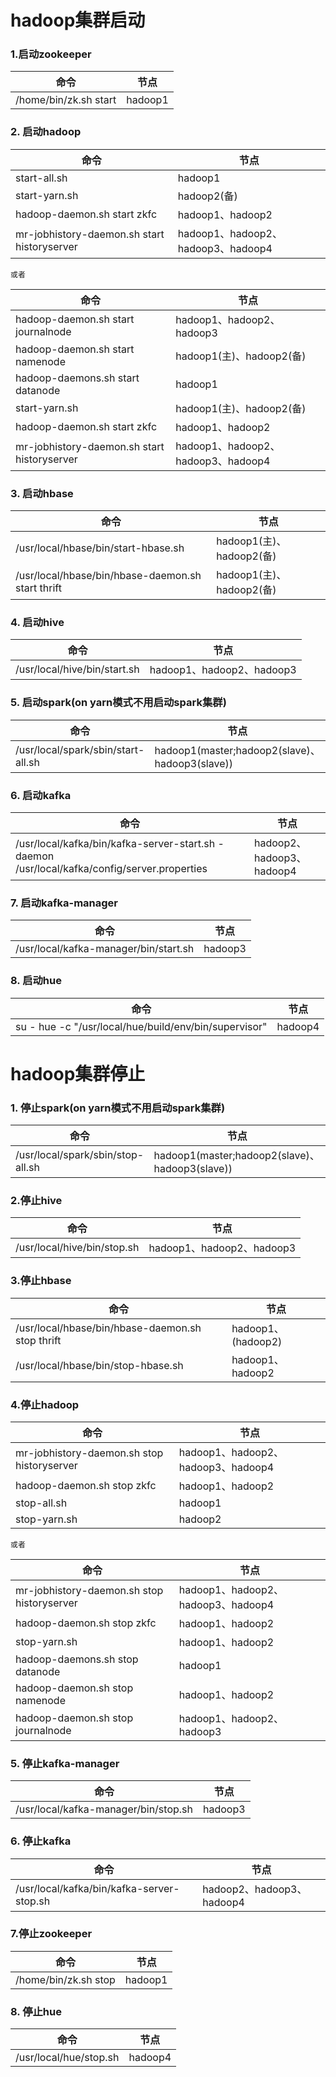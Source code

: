 # hadoop集群启动

### 1.启动zookeeper

命令|节点
----|----
/home/bin/zk.sh start                          | hadoop1

### 2. 启动hadoop

命令|节点
----|----
start-all.sh                                   | hadoop1
start-yarn.sh                                  | hadoop2(备)
hadoop-daemon.sh start zkfc                    | hadoop1、hadoop2
mr-jobhistory-daemon.sh start historyserver    | hadoop1、hadoop2、hadoop3、hadoop4

`或者`

命令|节点
----|----
hadoop-daemon.sh start journalnode             | hadoop1、hadoop2、hadoop3
hadoop-daemon.sh start namenode                | hadoop1(主)、hadoop2(备)
hadoop-daemons.sh start datanode               | hadoop1
start-yarn.sh                                  | hadoop1(主)、hadoop2(备)
hadoop-daemon.sh start zkfc                    | hadoop1、hadoop2
mr-jobhistory-daemon.sh start historyserver    | hadoop1、hadoop2、hadoop3、hadoop4

### 3. 启动hbase

命令|节点
----|----
/usr/local/hbase/bin/start-hbase.sh                  | hadoop1(主)、hadoop2(备)
/usr/local/hbase/bin/hbase-daemon.sh start thrift    | hadoop1(主)、hadoop2(备)

### 4. 启动hive

命令|节点
----|----
/usr/local/hive/bin/start.sh                   | hadoop1、hadoop2、hadoop3

### 5. 启动spark(on yarn模式不用启动spark集群)

命令|节点
----|----
/usr/local/spark/sbin/start-all.sh             | hadoop1(master;hadoop2(slave)、hadoop3(slave))

### 6. 启动kafka

命令|节点
----|----
/usr/local/kafka/bin/kafka-server-start.sh -daemon /usr/local/kafka/config/server.properties | hadoop2、hadoop3、hadoop4

### 7. 启动kafka-manager

命令|节点
----|----
/usr/local/kafka-manager/bin/start.sh                    | hadoop3

### 8. 启动hue

命令|节点
----|----
su - hue -c "/usr/local/hue/build/env/bin/supervisor"    | hadoop4

# hadoop集群停止

### 1. 停止spark(on yarn模式不用启动spark集群)

命令|节点
----|----
/usr/local/spark/sbin/stop-all.sh             | hadoop1(master;hadoop2(slave)、hadoop3(slave))

### 2.停止hive

命令|节点
----|----
/usr/local/hive/bin/stop.sh                   | hadoop1、hadoop2、hadoop3

### 3.停止hbase

命令|节点
----|----
/usr/local/hbase/bin/hbase-daemon.sh stop thrift     | hadoop1、(hadoop2)
/usr/local/hbase/bin/stop-hbase.sh                   | hadoop1、hadoop2

### 4.停止hadoop

命令|节点
----|----
mr-jobhistory-daemon.sh stop historyserver    | hadoop1、hadoop2、hadoop3、hadoop4
hadoop-daemon.sh stop zkfc                    | hadoop1、hadoop2
stop-all.sh                                   | hadoop1
stop-yarn.sh                                  | hadoop2

`或者`

命令|节点
----|----
mr-jobhistory-daemon.sh stop historyserver    | hadoop1、hadoop2、hadoop3、hadoop4
hadoop-daemon.sh stop zkfc                    | hadoop1、hadoop2
stop-yarn.sh                                  | hadoop1、hadoop2
hadoop-daemons.sh stop datanode               | hadoop1
hadoop-daemon.sh stop namenode                | hadoop1、hadoop2
hadoop-daemon.sh stop journalnode             | hadoop1、hadoop2、hadoop3

### 5. 停止kafka-manager

命令|节点
----|----
/usr/local/kafka-manager/bin/stop.sh          | hadoop3

### 6. 停止kafka

命令|节点
----|----
/usr/local/kafka/bin/kafka-server-stop.sh     | hadoop2、hadoop3、hadoop4

### 7.停止zookeeper

命令|节点
----|----
/home/bin/zk.sh stop                          | hadoop1

### 8. 停止hue

命令|节点
----|----
/usr/local/hue/stop.sh                        | hadoop4
